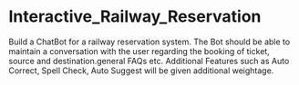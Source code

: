 # Interactive_Railway_Reservation
Build a ChatBot for a railway reservation system. The Bot should be able to maintain a conversation with the user regarding the booking of ticket, source and destination.general FAQs etc. Additional Features such as Auto Correct, Spell Check, Auto Suggest will be given additional weightage.
